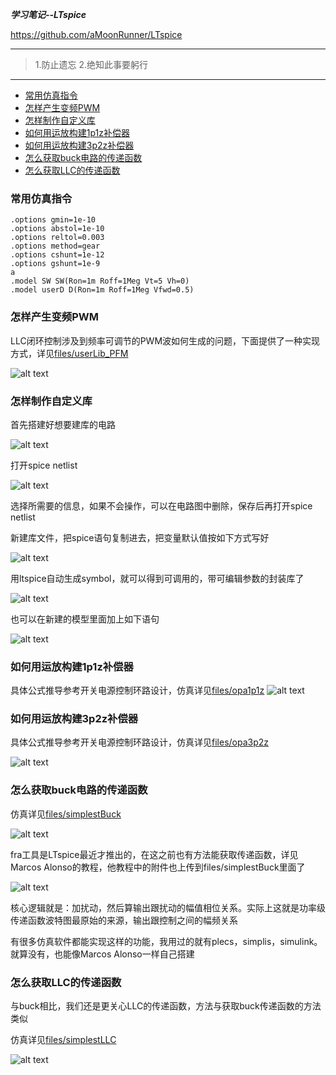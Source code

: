 ***学习笔记--LTspice***

<https://github.com/aMoonRunner/LTspice>

---

> 1.防止遗忘
> 2.绝知此事要躬行

---
- [常用仿真指令](#常用仿真指令)
- [怎样产生变频PWM](#怎样产生变频pwm)
- [怎样制作自定义库](#怎样制作自定义库)
- [如何用运放构建1p1z补偿器](#如何用运放构建1p1z补偿器)
- [如何用运放构建3p2z补偿器](#如何用运放构建3p2z补偿器)
- [怎么获取buck电路的传递函数](#怎么获取buck电路的传递函数)
- [怎么获取LLC的传递函数](#怎么获取llc的传递函数)

### 常用仿真指令

```
.options gmin=1e-10
.options abstol=1e-10
.options reltol=0.003
.options method=gear
.options cshunt=1e-12
.options gshunt=1e-9
a
.model SW SW(Ron=1m Roff=1Meg Vt=5 Vh=0)
.model userD D(Ron=1m Roff=1Meg Vfwd=0.5)
```



### 怎样产生变频PWM

LLC闭环控制涉及到频率可调节的PWM波如何生成的问题，下面提供了一种实现方式，详见[files/userLib_PFM](https://github.com/aMoonRunner/LTspice/tree/main/files/userLib_PFM)

![alt text](pictures/image-1.png)

### 怎样制作自定义库

首先搭建好想要建库的电路

![alt text](pictures/image-1.png)

打开spice netlist

![alt text](pictures/image.png)

选择所需要的信息，如果不会操作，可以在电路图中删除，保存后再打开spice netlist

新建库文件，把spice语句复制进去，把变量默认值按如下方式写好

![alt text](pictures/image-2.png)

用ltspice自动生成symbol，就可以得到可调用的，带可编辑参数的封装库了

![alt text](pictures/image-3.png)

也可以在新建的模型里面加上如下语句

![alt text](pictures/image-5.png)


### 如何用运放构建1p1z补偿器
具体公式推导参考开关电源控制环路设计，仿真详见[files/opa1p1z](https://github.com/aMoonRunner/LTspice/tree/main/files/opa1p1z)
![alt text](pictures/image-4.png)

### 如何用运放构建3p2z补偿器
具体公式推导参考开关电源控制环路设计，仿真详见[files/opa3p2z](https://github.com/aMoonRunner/LTspice/tree/main/files/opa3p2z)

![alt text](pictures/image-9.png)


### 怎么获取buck电路的传递函数

仿真详见[files/simplestBuck](https://github.com/aMoonRunner/LTspice/tree/main/files/simplestBuck)

![alt text](pictures/image-6.png)

fra工具是LTspice最近才推出的，在这之前也有方法能获取传递函数，详见Marcos Alonso的教程，他教程中的附件也上传到files/simplestBuck里面了

![alt text](pictures/image-8.png)

核心逻辑就是：加扰动，然后算输出跟扰动的幅值相位关系。实际上这就是功率级传递函数波特图最原始的来源，输出跟控制之间的幅频关系

有很多仿真软件都能实现这样的功能，我用过的就有plecs，simplis，simulink。就算没有，也能像Marcos Alonso一样自己搭建



### 怎么获取LLC的传递函数

与buck相比，我们还是更关心LLC的传递函数，方法与获取buck传递函数的方法类似

仿真详见[files/simplestLLC](https://github.com/aMoonRunner/LTspice/tree/main/files/simplestLLC)


![alt text](pictures/image-7.png)